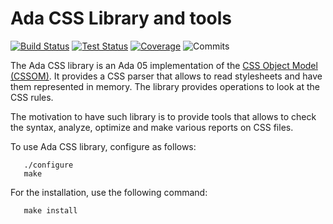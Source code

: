 # Ada CSS Library and tools

[![Build Status](https://img.shields.io/endpoint?url=https://porion.vacs.fr/porion/api/v1/projects/ada-css/badges/build.json)](https://porion.vacs.fr/porion/projects/view/ada-css/summary)
[![Test Status](https://img.shields.io/endpoint?url=https://porion.vacs.fr/porion/api/v1/projects/ada-css/badges/tests.json)](https://porion.vacs.fr/porion/projects/view/ada-css/xunits)
[![Coverage](https://img.shields.io/endpoint?url=https://porion.vacs.fr/porion/api/v1/projects/ada-css/badges/coverage.json)](https://porion.vacs.fr/porion/projects/view/ada-css/summary)
![Commits](https://img.shields.io/github/commits-since/stcarrez/ada-css/0.2.0.svg)

The Ada CSS library is an Ada 05 implementation of the
[CSS Object Model (CSSOM)](https://www.w3.org/TR/2016/WD-cssom-1-20160317/).
It provides a CSS parser that allows to read stylesheets and have them
represented in memory.  The library provides operations to look at the
CSS rules.

The motivation to have such library is to provide tools that allows to
check the syntax, analyze, optimize and make various reports on CSS files.

To use Ada CSS library, configure as follows:
```
   ./configure
   make
```
For the installation, use the following command:
```
   make install
```
